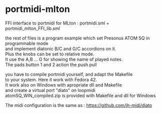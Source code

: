 # portmidi-mlton
FFI interface to portmidi for MLton : <cr>
portmidi.sml + portmidi_mlton_FFI_lib.sml

the rest of files is a program example which set Presonus ATOM SQ in programmable mode <br>
and implement diatonic B/C and G/C accordions on it.<br>
Plus the knobs can be set to relative mode. <br>
It use the A,B ... G for showing the name of played notes.<br>
The pads button 1 and 2 action the push pull<br>

you have to compile portmidi yourself, and adapt the Makefile<br>
to your system. Here it work with Fedora 42.<br>
It work also on Windows with apropriate dll and Makefile<br>
and create a virtual port "diato" on loopmidi<br>
atomSQ_WIN_compiled.zip is provided with Makefile and dll for Windows<br>

The midi configuration is the same as :
https://github.com/jh-midi/diato


